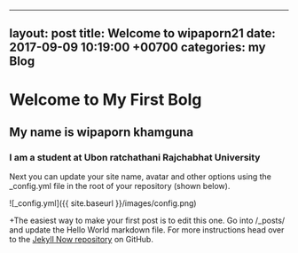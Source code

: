 ---
  layout: post
 title: Welcome to wipaporn21
 date:  2017-09-09  10:19:00 +00700
 categories: my Blog
  ---
  
 # Welcome to My First Bolg
 ## My name is wipaporn khamguna
 ### I am a student at Ubon ratchathani Rajchabhat University
  Next you can update your site name, avatar and other options using the _config.yml file in the root of your repository (shown below).
  
  ![_config.yml]({{ site.baseurl }}/images/config.png)
  
 +The easiest way to make your first post is to edit this one. Go into /_posts/ and update the Hello World markdown file. For more instructions head over to the [Jekyll Now repository](https://github.com/barryclark/jekyll-now) on GitHub.
